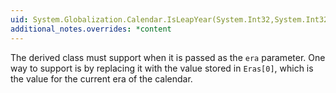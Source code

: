 ```yaml
---
uid: System.Globalization.Calendar.IsLeapYear(System.Int32,System.Int32)
additional_notes.overrides: *content
---
```


<p>The derived class must support <xref href="System.Globalization.Calendar.CurrentEra"></xref> when it is passed as the <code>era</code> parameter. One way to support <xref href="System.Globalization.Calendar.CurrentEra"></xref> is by replacing it with the value stored in <code>Eras[0]</code>, which is the value for the current era of the calendar.</p>


